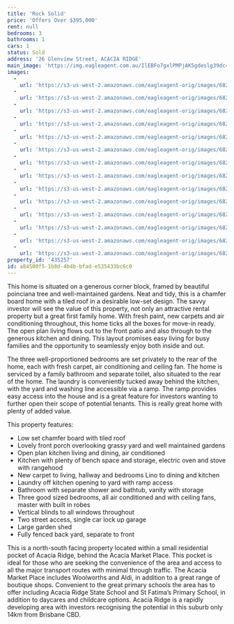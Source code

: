 ```yaml
---
title: 'Rock Solid'
price: 'Offers Over $395,000'
rent: null
bedrooms: 3
bathrooms: 1
cars: 1
status: Sold
address: '26 Glenview Street, ACACIA RIDGE'
main_image: 'https://img.eagleagent.com.au/IlEBFo7gxlPMPjAK5gdeslg39dc=/1280x854/smart/https://s3-us-west-2.amazonaws.com/eagleagent-orig/images/6822330/129551030-image-M.jpg'
images:
  -
    url: 'https://s3-us-west-2.amazonaws.com/eagleagent-orig/images/6822343/129551030-image-N.jpg'
  -
    url: 'https://s3-us-west-2.amazonaws.com/eagleagent-orig/images/6822342/129551030-image-L.jpg'
  -
    url: 'https://s3-us-west-2.amazonaws.com/eagleagent-orig/images/6822341/129551030-image-K.jpg'
  -
    url: 'https://s3-us-west-2.amazonaws.com/eagleagent-orig/images/6822340/129551030-image-J.jpg'
  -
    url: 'https://s3-us-west-2.amazonaws.com/eagleagent-orig/images/6822339/129551030-image-I.jpg'
  -
    url: 'https://s3-us-west-2.amazonaws.com/eagleagent-orig/images/6822338/129551030-image-H.jpg'
  -
    url: 'https://s3-us-west-2.amazonaws.com/eagleagent-orig/images/6822337/129551030-image-G.jpg'
  -
    url: 'https://s3-us-west-2.amazonaws.com/eagleagent-orig/images/6822336/129551030-image-F.jpg'
  -
    url: 'https://s3-us-west-2.amazonaws.com/eagleagent-orig/images/6822335/129551030-image-E.jpg'
  -
    url: 'https://s3-us-west-2.amazonaws.com/eagleagent-orig/images/6822334/129551030-image-D.jpg'
  -
    url: 'https://s3-us-west-2.amazonaws.com/eagleagent-orig/images/6822333/129551030-image-C.jpg'
  -
    url: 'https://s3-us-west-2.amazonaws.com/eagleagent-orig/images/6822332/129551030-image-B.jpg'
  -
    url: 'https://s3-us-west-2.amazonaws.com/eagleagent-orig/images/6822331/129551030-image-A.jpg'
  -
    url: 'https://s3-us-west-2.amazonaws.com/eagleagent-orig/images/6822330/129551030-image-M.jpg'
property_id: '435257'
id: a84500f5-1b8d-4b4b-bfad-e535433bc6c0
---
```

This home is situated on a generous corner block, framed by beautiful poinciana tree and well-maintained gardens. Neat and tidy, this is a chamfer board home with a tiled roof in a desirable low-set design. The savvy investor will see the value of this property, not only an attractive rental property but a great first family home. With fresh paint, new carpets and air conditioning throughout, this home ticks all the boxes for move-in ready. The open plan living flows out to the front patio and also through to the generous kitchen and dining. This layout promises easy living for busy families and the opportunity to seamlessly enjoy both inside and out.

The three well-proportioned bedrooms are set privately to the rear of the home, each with fresh carpet, air conditioning and ceiling fan. The home is serviced by a family bathroom and separate toilet, also situated to the rear of the home. The laundry is conveniently tucked away behind the kitchen, with the yard and washing line accessible via a ramp. The ramp provides easy access into the house and is a great feature for investors wanting to further open their scope of potential tenants. This is really great home with plenty of added value.

This property features:

*  Low set chamfer board with tiled roof
*  Lovely front porch overlooking grassy yard and well maintained gardens
*  Open plan kitchen living and dining, air conditioned
*  Kitchen with plenty of bench space and storage, electric oven and stove with rangehood
*  New carpet to living, hallway and bedrooms Lino to dining and kitchen
*  Laundry off kitchen opening to yard with ramp access
*  Bathroom with separate shower and bathtub, vanity with storage
*  Three good sized bedrooms, all air conditioned and with ceiling fans, master with built in robes
*  Vertical blinds to all windows throughout
*  Two street access, single car lock up garage
*  Large garden shed
*  Fully fenced back yard, separate to front

This is a north-south facing property located within a small residential pocket of Acacia Ridge, behind the Acacia Market Place. This pocket is ideal for those who are seeking the convenience of the area and access to all the major transport routes with minimal through traffic. The Acacia Market Place includes Woolworths and Aldi, in addition to a great range of boutique shops. Convenient to the great primary schools the area has to offer including Acacia Ridge State School and St Fatima’s Primary School, in addition to daycares and childcare options. Acacia Ridge is a rapidly developing area with investors recognising the potential in this suburb only 14km from Brisbane CBD.